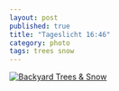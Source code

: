 ```yaml
---
layout: post
published: true
title: "Tageslicht 16:46"
category: photo
tags: trees snow
---
```


[![Backyard Trees & Snow](http://25.media.tumblr.com/49d8870c25be4f9c2f321d18b2658a9c/tumblr_mxptljb9Ef1rive1ro1_500.jpg)](http://dr3wh0.tumblr.com/post/69823057365)
